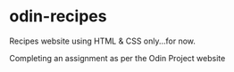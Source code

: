 # odin-recipes
Recipes website using HTML & CSS only...for now.

Completing an assignment as per the Odin Project website
